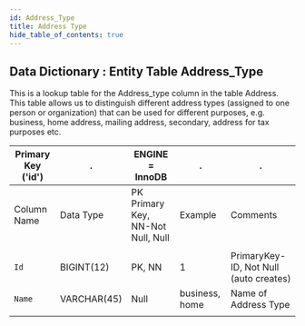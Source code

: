 ```yaml
---
id: Address_Type
title: Address Type
hide_table_of_contents: true
---
```


## Data Dictionary : Entity Table Address_Type

This is a lookup table for the Address_type column in the table Address. 
This table allows us to distinguish different address types (assigned to one person or organization) 
that can be used for different purposes, e.g. business, home address, mailing address, secondary, address for tax purposes etc.		

| Primary Key ('id')|.|ENGINE = InnoDB|.|.|
|---|---|---|---|---|
| Column Name| Data Type|PK Primary Key, NN-Not Null, Null|Example|Comments|
||
|`Id` |BIGINT(12)|PK, NN|1|PrimaryKey-ID, Not Null (auto creates)|
|`Name`|VARCHAR(45)|Null|business, home|Name of Address Type|
||
